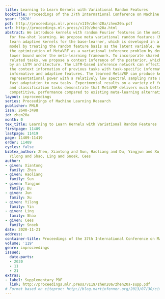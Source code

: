 ```yaml
---
title: Learning to Learn Kernels with Variational Random Features
booktitle: Proceedings of the 37th International Conference on Machine Learning
year: '2020'
pdf: http://proceedings.mlr.press/v119/zhen20a/zhen20a.pdf
url: http://proceedings.mlr.press/v119/zhen20a.html
abstract: We introduce kernels with random Fourier features in the meta-learning framework
  for few-shot learning. We propose meta variational random features (MetaVRF) to
  learn adaptive kernels for the base-learner, which is developed in a latent variable
  model by treating the random feature basis as the latent variable. We formulate
  the optimization of MetaVRF as a variational inference problem by deriving an evidence
  lower bound under the meta-learning framework. To incorporate shared knowledge from
  related tasks, we propose a context inference of the posterior, which is established
  by an LSTM architecture. The LSTM-based inference network can effectively integrate
  the context information of previous tasks with task-specific information, generating
  informative and adaptive features. The learned MetaVRF can produce kernels of high
  representational power with a relatively low spectral sampling rate and also enables
  fast adaptation to new tasks. Experimental results on a variety of few-shot regression
  and classification tasks demonstrate that MetaVRF delivers much better, or at least
  competitive, performance compared to existing meta-learning alternatives.
layout: inproceedings
series: Proceedings of Machine Learning Research
publisher: PMLR
issn: 2640-3498
id: zhen20a
month: 0
tex_title: Learning to Learn Kernels with Variational Random Features
firstpage: 11409
lastpage: 11419
page: 11409-11419
order: 11409
cycles: false
bibtex_author: Zhen, Xiantong and Sun, Haoliang and Du, Yingjun and Xu, Jun and Yin,
  Yilong and Shao, Ling and Snoek, Cees
author:
- given: Xiantong
  family: Zhen
- given: Haoliang
  family: Sun
- given: Yingjun
  family: Du
- given: Jun
  family: Xu
- given: Yilong
  family: Yin
- given: Ling
  family: Shao
- given: Cees
  family: Snoek
date: 2020-11-21
address: 
container-title: Proceedings of the 37th International Conference on Machine Learning
volume: '119'
genre: inproceedings
issued:
  date-parts:
  - 2020
  - 11
  - 21
extras:
- label: Supplementary PDF
  link: http://proceedings.mlr.press/v119/zhen20a/zhen20a-supp.pdf
# Format based on citeproc: http://blog.martinfenner.org/2013/07/30/citeproc-yaml-for-bibliographies/
---
```

